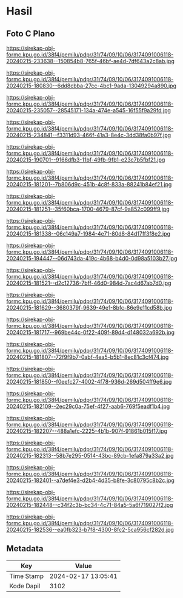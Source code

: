 # Hasil

## Foto C Plano

https://sirekap-obj-formc.kpu.go.id/38f4/pemilu/pdpr/31/74/09/10/06/3174091006118-20240215-233638--150854b8-765f-46bf-ae4d-7df643a2c8ab.jpg

https://sirekap-obj-formc.kpu.go.id/38f4/pemilu/pdpr/31/74/09/10/06/3174091006118-20240215-180830--6dd8cbba-27cc-4bc1-9ada-13049294a890.jpg

https://sirekap-obj-formc.kpu.go.id/38f4/pemilu/pdpr/31/74/09/10/06/3174091006118-20240215-235057--28545171-134a-474e-a545-16f55f9a29fd.jpg

https://sirekap-obj-formc.kpu.go.id/38f4/pemilu/pdpr/31/74/09/10/06/3174091006118-20240215-234841--f3311d93-466f-41a3-8e4c-3dd38fa0b97f.jpg

https://sirekap-obj-formc.kpu.go.id/38f4/pemilu/pdpr/31/74/09/10/06/3174091006118-20240215-190701--9166dfb3-11bf-49fb-9fb1-e23c7b5fbf21.jpg

https://sirekap-obj-formc.kpu.go.id/38f4/pemilu/pdpr/31/74/09/10/06/3174091006118-20240215-181201--7b806d9c-451b-4c8f-833a-88241b84ef21.jpg

https://sirekap-obj-formc.kpu.go.id/38f4/pemilu/pdpr/31/74/09/10/06/3174091006118-20240215-181251--35f60bca-1700-4679-87cf-9a852c099ff9.jpg

https://sirekap-obj-formc.kpu.go.id/38f4/pemilu/pdpr/31/74/09/10/06/3174091006118-20240215-181338--06c149a7-1984-4e71-80d8-84d17ff3f8e2.jpg

https://sirekap-obj-formc.kpu.go.id/38f4/pemilu/pdpr/31/74/09/10/06/3174091006118-20240215-194447--06d743da-419c-4b68-b4d0-0d98a5103b27.jpg

https://sirekap-obj-formc.kpu.go.id/38f4/pemilu/pdpr/31/74/09/10/06/3174091006118-20240215-181521--d2c12736-7bff-46d0-984d-7ac4d67ab7d0.jpg

https://sirekap-obj-formc.kpu.go.id/38f4/pemilu/pdpr/31/74/09/10/06/3174091006118-20240215-181629--3680379f-9639-49e1-8bfc-86e9e11cd58b.jpg

https://sirekap-obj-formc.kpu.go.id/38f4/pemilu/pdpr/31/74/09/10/06/3174091006118-20240215-181717--969be44c-0f22-409f-89d4-d148032a692b.jpg

https://sirekap-obj-formc.kpu.go.id/38f4/pemilu/pdpr/31/74/09/10/06/3174091006118-20240215-181807--72f9f9b7-0abf-4ea5-b5b1-8ec81c3cf474.jpg

https://sirekap-obj-formc.kpu.go.id/38f4/pemilu/pdpr/31/74/09/10/06/3174091006118-20240215-181850--f0eefc27-4002-4f78-936d-269d504ff9e6.jpg

https://sirekap-obj-formc.kpu.go.id/38f4/pemilu/pdpr/31/74/09/10/06/3174091006118-20240215-182109--2ec29c0a-75ef-4f27-aab6-769f5eadf1b4.jpg

https://sirekap-obj-formc.kpu.go.id/38f4/pemilu/pdpr/31/74/09/10/06/3174091006118-20240215-182207--488a1efc-2225-4b1b-907f-91861b015f17.jpg

https://sirekap-obj-formc.kpu.go.id/38f4/pemilu/pdpr/31/74/09/10/06/3174091006118-20240215-182313--58b7e295-0514-43bc-89cb-1efa879a33a2.jpg

https://sirekap-obj-formc.kpu.go.id/38f4/pemilu/pdpr/31/74/09/10/06/3174091006118-20240215-182401--a7def4e3-d2b4-4d35-b8fe-3c80795c8b2c.jpg

https://sirekap-obj-formc.kpu.go.id/38f4/pemilu/pdpr/31/74/09/10/06/3174091006118-20240215-182448--c34f2c3b-bc34-4c71-84a5-5a6f719027f2.jpg

https://sirekap-obj-formc.kpu.go.id/38f4/pemilu/pdpr/31/74/09/10/06/3174091006118-20240215-182536--ea0fb323-b7f8-4300-8fc2-5ca956cf282d.jpg


## Metadata

| Key        | Value               |
| ---------- | ------------------- |
| Time Stamp | 2024-02-17 13:05:41 |
| Kode Dapil | 3102                |



